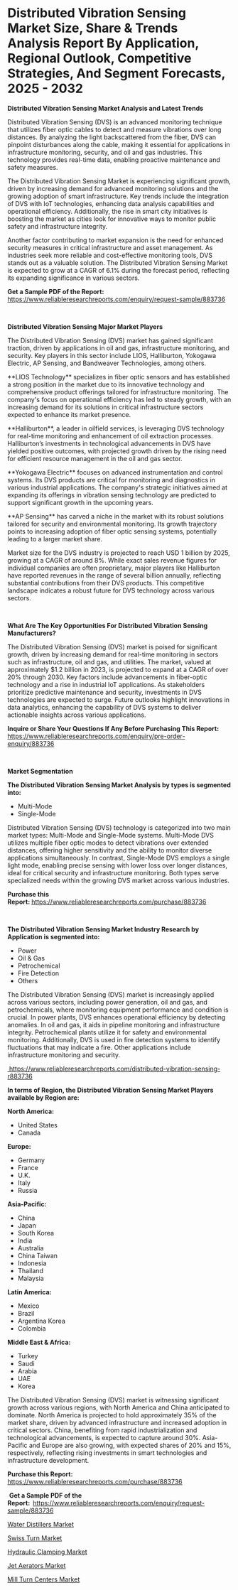 <p><h1>Distributed Vibration Sensing Market Size, Share & Trends Analysis Report By Application, Regional Outlook, Competitive Strategies, And Segment Forecasts, 2025 - 2032</h1></p><p><strong>Distributed Vibration Sensing Market Analysis and Latest Trends</strong></p>
<p><p>Distributed Vibration Sensing (DVS) is an advanced monitoring technique that utilizes fiber optic cables to detect and measure vibrations over long distances. By analyzing the light backscattered from the fiber, DVS can pinpoint disturbances along the cable, making it essential for applications in infrastructure monitoring, security, and oil and gas industries. This technology provides real-time data, enabling proactive maintenance and safety measures.</p><p>The Distributed Vibration Sensing Market is experiencing significant growth, driven by increasing demand for advanced monitoring solutions and the growing adoption of smart infrastructure. Key trends include the integration of DVS with IoT technologies, enhancing data analysis capabilities and operational efficiency. Additionally, the rise in smart city initiatives is boosting the market as cities look for innovative ways to monitor public safety and infrastructure integrity.</p><p>Another factor contributing to market expansion is the need for enhanced security measures in critical infrastructure and asset management. As industries seek more reliable and cost-effective monitoring tools, DVS stands out as a valuable solution. The Distributed Vibration Sensing Market is expected to grow at a CAGR of 6.1% during the forecast period, reflecting its expanding significance in various sectors.</p></p>
<p><strong>Get a Sample PDF of the Report:&nbsp;</strong> <a href="https://www.reliableresearchreports.com/enquiry/request-sample/883736?utm_campaign=102&utm_medium=2&utm_source=Github&utm_content=ia&utm_term=09042025&utm_id=distributed-vibration-sensing">https://www.reliableresearchreports.com/enquiry/request-sample/883736</a></p>
<p>&nbsp;</p>
<p><strong>Distributed Vibration Sensing Major Market Players</strong></p>
<p><p>The Distributed Vibration Sensing (DVS) market has gained significant traction, driven by applications in oil and gas, infrastructure monitoring, and security. Key players in this sector include LIOS, Halliburton, Yokogawa Electric, AP Sensing, and Bandweaver Technologies, among others.</p><p>**LIOS Technology** specializes in fiber optic sensors and has established a strong position in the market due to its innovative technology and comprehensive product offerings tailored for infrastructure monitoring. The company's focus on operational efficiency has led to steady growth, with an increasing demand for its solutions in critical infrastructure sectors expected to enhance its market presence.</p><p>**Halliburton**, a leader in oilfield services, is leveraging DVS technology for real-time monitoring and enhancement of oil extraction processes. Halliburton’s investments in technological advancements in DVS have yielded positive outcomes, with projected growth driven by the rising need for efficient resource management in the oil and gas sector.</p><p>**Yokogawa Electric** focuses on advanced instrumentation and control systems. Its DVS products are critical for monitoring and diagnostics in various industrial applications. The company's strategic initiatives aimed at expanding its offerings in vibration sensing technology are predicted to support significant growth in the upcoming years.</p><p>**AP Sensing** has carved a niche in the market with its robust solutions tailored for security and environmental monitoring. Its growth trajectory points to increasing adoption of fiber optic sensing systems, potentially leading to a larger market share.</p><p>Market size for the DVS industry is projected to reach USD 1 billion by 2025, growing at a CAGR of around 8%. While exact sales revenue figures for individual companies are often proprietary, major players like Halliburton have reported revenues in the range of several billion annually, reflecting substantial contributions from their DVS products. This competitive landscape indicates a robust future for DVS technology across various sectors.</p></p>
<p>&nbsp;</p>
<p><strong>What Are The Key Opportunities For Distributed Vibration Sensing Manufacturers?</strong></p>
<p><p>The Distributed Vibration Sensing (DVS) market is poised for significant growth, driven by increasing demand for real-time monitoring in sectors such as infrastructure, oil and gas, and utilities. The market, valued at approximately $1.2 billion in 2023, is projected to expand at a CAGR of over 20% through 2030. Key factors include advancements in fiber-optic technology and a rise in industrial IoT applications. As stakeholders prioritize predictive maintenance and security, investments in DVS technologies are expected to surge. Future outlooks highlight innovations in data analytics, enhancing the capability of DVS systems to deliver actionable insights across various applications.</p></p>
<p><strong>Inquire or Share Your Questions If Any Before Purchasing This Report:</strong> <a href="https://www.reliableresearchreports.com/enquiry/pre-order-enquiry/883736?utm_campaign=102&utm_medium=2&utm_source=Github&utm_content=ia&utm_term=09042025&utm_id=distributed-vibration-sensing">https://www.reliableresearchreports.com/enquiry/pre-order-enquiry/883736</a></p>
<p>&nbsp;</p>
<p><strong>Market Segmentation</strong></p>
<p><strong>The Distributed Vibration Sensing Market Analysis by types is segmented into:</strong></p>
<p><ul><li>Multi-Mode</li><li>Single-Mode</li></ul></p>
<p><p>Distributed Vibration Sensing (DVS) technology is categorized into two main market types: Multi-Mode and Single-Mode systems. Multi-Mode DVS utilizes multiple fiber optic modes to detect vibrations over extended distances, offering higher sensitivity and the ability to monitor diverse applications simultaneously. In contrast, Single-Mode DVS employs a single light mode, enabling precise sensing with lower loss over longer distances, ideal for critical security and infrastructure monitoring. Both types serve specialized needs within the growing DVS market across various industries.</p></p>
<p><strong>Purchase this Report:&nbsp;</strong><a href="https://www.reliableresearchreports.com/purchase/883736?utm_campaign=102&utm_medium=2&utm_source=Github&utm_content=ia&utm_term=09042025&utm_id=distributed-vibration-sensing">https://www.reliableresearchreports.com/purchase/883736</a></p>
<p>&nbsp;</p>
<p><strong>The Distributed Vibration Sensing Market Industry Research by Application is segmented into:</strong></p>
<p><ul><li>Power</li><li>Oil & Gas</li><li>Petrochemical</li><li>Fire Detection</li><li>Others</li></ul></p>
<p><p>The Distributed Vibration Sensing (DVS) market is increasingly applied across various sectors, including power generation, oil and gas, and petrochemicals, where monitoring equipment performance and condition is crucial. In power plants, DVS enhances operational efficiency by detecting anomalies. In oil and gas, it aids in pipeline monitoring and infrastructure integrity. Petrochemical plants utilize it for safety and environmental monitoring. Additionally, DVS is used in fire detection systems to identify fluctuations that may indicate a fire. Other applications include infrastructure monitoring and security.</p></p>
<p><a href="https://www.reliableresearchreports.com/distributed-vibration-sensing-r883736?utm_campaign=102&utm_medium=2&utm_source=Github&utm_content=ia&utm_term=09042025&utm_id=distributed-vibration-sensing">&nbsp;https://www.reliableresearchreports.com/distributed-vibration-sensing-r883736</a></p>
<p><strong>In terms of Region, the Distributed Vibration Sensing Market Players available by Region are:</strong></p>
<p>
    <p> <strong> North America: </strong>
        <ul>
            <li>United States</li>
            <li>Canada</li>
        </ul>
        </p> 
    <p> <strong> Europe: </strong>
        <ul>
            <li>Germany</li>
            <li>France</li>
            <li>U.K.</li>
            <li>Italy</li>
            <li>Russia</li>
        </ul>
        </p> 
    <p> <strong> Asia-Pacific: </strong>
        <ul>
            <li>China</li>
            <li>Japan</li>
            <li>South Korea</li>
            <li>India</li>
            <li>Australia</li>
            <li>China Taiwan</li>
            <li>Indonesia</li>
            <li>Thailand</li>
            <li>Malaysia</li>
        </ul>
        </p> 
    <p> <strong> Latin America: </strong>
        <ul>
            <li>Mexico</li>
            <li>Brazil</li>
            <li>Argentina Korea</li>
            <li>Colombia</li>
        </ul>
        </p> 
    <p> <strong> Middle East & Africa: </strong>
        <ul>
            <li>Turkey</li>
            <li>Saudi</li>
            <li>Arabia</li>
            <li>UAE</li>
            <li>Korea</li>
        </ul>
    </p>
    </p>
<p><p>The Distributed Vibration Sensing (DVS) market is witnessing significant growth across various regions, with North America and China anticipated to dominate. North America is projected to hold approximately 35% of the market share, driven by advanced infrastructure and increased adoption in critical sectors. China, benefiting from rapid industrialization and technological advancements, is expected to capture around 30%. Asia-Pacific and Europe are also growing, with expected shares of 20% and 15%, respectively, reflecting rising investments in smart technologies and infrastructure development.</p></p>
<p><strong>Purchase this Report: </strong><a href="https://www.reliableresearchreports.com/purchase/883736?utm_campaign=102&utm_medium=2&utm_source=Github&utm_content=ia&utm_term=09042025&utm_id=distributed-vibration-sensing">https://www.reliableresearchreports.com/purchase/883736</a></p>
<p>&nbsp;<strong>Get a Sample PDF of the Report:&nbsp;&nbsp;</strong><a href="https://www.reliableresearchreports.com/enquiry/request-sample/883736?utm_campaign=102&utm_medium=2&utm_source=Github&utm_content=ia&utm_term=09042025&utm_id=distributed-vibration-sensing">https://www.reliableresearchreports.com/enquiry/request-sample/883736</a></p>
<p><strong></strong></p>
<p><p><a href="https://github.com/mathastilley812967/Market-Research-Report-List-1/blob/main/water-distillers-market.md?utm_campaign=102&utm_medium=2&utm_source=Github&utm_content=ia&utm_term=09042025&utm_id=distributed-vibration-sensing">Water Distillers Market</a></p><p><a href="https://github.com/penecorodz74/Market-Research-Report-List-1/blob/main/swiss-turn-market.md?utm_campaign=102&utm_medium=2&utm_source=Github&utm_content=ia&utm_term=09042025&utm_id=distributed-vibration-sensing">Swiss Turn Market</a></p><p><a href="https://github.com/boysabotzoc/Market-Research-Report-List-1/blob/main/hydraulic-clamping-market.md?utm_campaign=102&utm_medium=2&utm_source=Github&utm_content=ia&utm_term=09042025&utm_id=distributed-vibration-sensing">Hydraulic Clamping Market</a></p><p><a href="https://github.com/jhamygunler/Market-Research-Report-List-1/blob/main/jet-aerators-market.md?utm_campaign=102&utm_medium=2&utm_source=Github&utm_content=ia&utm_term=09042025&utm_id=distributed-vibration-sensing">Jet Aerators Market</a></p><p><a href="https://github.com/sadimsamid/Market-Research-Report-List-1/blob/main/mill-turn-centers-market.md?utm_campaign=102&utm_medium=2&utm_source=Github&utm_content=ia&utm_term=09042025&utm_id=distributed-vibration-sensing">Mill Turn Centers Market</a></p></p>